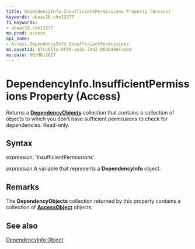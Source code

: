 ```yaml
---
title: DependencyInfo.InsufficientPermissions Property (Access)
keywords: vbaac10.chm13277
f1_keywords:
- vbaac10.chm13277
ms.prod: access
api_name:
- Access.DependencyInfo.InsufficientPermissions
ms.assetid: bfcc05fa-0f50-ae2a-34d2-06db486fcebd
ms.date: 06/08/2017
---
```



# DependencyInfo.InsufficientPermissions Property (Access)

Returns a  **[DependencyObjects](Access.DependencyObjects.md)** collection that contains a collection of objects to which you don't have sufficient permissions to check for dependencies. Read-only.


## Syntax

 _expression_. 'InsufficientPermissions'

 _expression_ A variable that represents a **DependencyInfo** object.


## Remarks

The  **DependencyObjects** collection returned by this property contains a collection of **[AccessObject](Access.AccessObject.md)** objects.


## See also


[DependencyInfo Object](Access.DependencyInfo.md)

